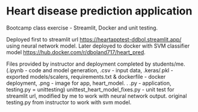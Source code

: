 # Heart disease prediction application

Bootcamp class exercise - Streamlit, Docker and unit testing. 

Deployed first to streamlit url https://heartapptest-ddbol.streamlit.app/ using neural network model. Later deployed to docker with SVM classifier model https://hub.docker.com/r/dboland717/heart_pred.

Files provided by instructor and deployment completed by students/me. 
(.ipynb - code and model generation, .csv - input data, .keras/.pkl - exported models/scalers, requirements.txt & dockerfile - docker deployment, .png - image for app, heart_model. . .py - application, testing.py = unittesting)
unittest_heart_model_fixes.py - unit test for streamlit url, modified by me to work with neural network output. original testing.py from instructor to work with svm model. 




